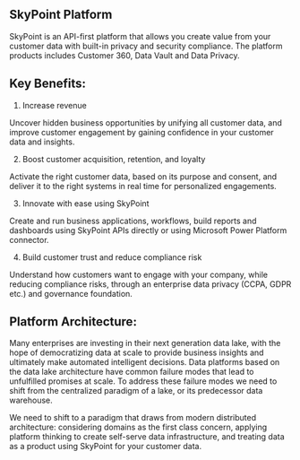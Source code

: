 ## SkyPoint Platform

SkyPoint is an API-first platform that allows you create value from your customer data with built-in privacy and security compliance. The platform products includes Customer 360, Data Vault and Data Privacy. 

## Key Benefits:

1. Increase revenue

Uncover hidden business opportunities by unifying all customer data, and improve customer engagement by gaining confidence in your customer data and insights.

2. Boost customer acquisition, retention, and loyalty

Activate the right customer data, based on its purpose and consent, and deliver it to the right systems in real time for personalized engagements.

3. Innovate with ease using SkyPoint 

Create and run business applications, workflows, build reports and dashboards using SkyPoint APIs directly or using Microsoft Power Platform connector. 

4. Build customer trust and reduce compliance risk

Understand how customers want to engage with your company, while reducing compliance risks, through an enterprise data privacy (CCPA, GDPR etc.) and governance foundation.

## Platform Architecture:

Many enterprises are investing in their next generation data lake, with the hope of democratizing data at scale to provide business insights and ultimately make automated intelligent decisions. Data platforms based on the data lake architecture have common failure modes that lead to unfulfilled promises at scale. To address these failure modes we need to shift from the centralized paradigm of a lake, or its predecessor data warehouse. 

We need to shift to a paradigm that draws from modern distributed architecture: considering domains as the first class concern, applying platform thinking to create self-serve data infrastructure, and treating data as a product using SkyPoint for your customer data.
